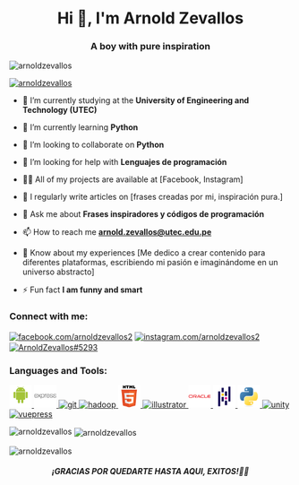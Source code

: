 <h1 align="center">Hi 👋, I'm Arnold Zevallos</h1>
<h3 align="center">A boy with pure inspiration</h3>

<p align="left"> <img src="https://komarev.com/ghpvc/?username=arnoldzevallos&label=Profile%20views&color=0e75b6&style=flat" alt="arnoldzevallos" /> </p>

<p align="left"> <a href="https://github.com/ryo-ma/github-profile-trophy"><img src="https://github-profile-trophy.vercel.app/?username=arnoldzevallos" alt="arnoldzevallos" /></a> </p>

- 🔭 I’m currently studying at the **University of Engineering and Technology (UTEC)**

- 🌱 I’m currently learning **Python**

- 👯 I’m looking to collaborate on **Python**

- 🤝 I’m looking for help with **Lenguajes de programación**

- 👨‍💻 All of my projects are available at [Facebook, Instagram]

- 📝 I regularly write articles on [frases creadas por mi, inspiración pura.]
- 💬 Ask me about **Frases inspiradores y códigos de programación**

- 📫 How to reach me **arnold.zevallos@utec.edu.pe**
      
- 📄 Know about my experiences [Me dedico a crear contenido para diferentes plataformas, escribiendo mi pasión e imaginándome en un universo abstracto]     

- ⚡ Fun fact **I am funny and smart**

<h3 align="left">Connect with me:</h3>
<p align="left">
<a href="https://fb.com/facebook.com/arnoldzevallos2" target="blank"><img align="center" src="https://raw.githubusercontent.com/rahuldkjain/github-profile-readme-generator/master/src/images/icons/Social/facebook.svg" alt="facebook.com/arnoldzevallos2" height="30" width="40" /></a>
<a href="https://instagram.com/instagram.com/arnoldzevallos2" target="blank"><img align="center" src="https://raw.githubusercontent.com/rahuldkjain/github-profile-readme-generator/master/src/images/icons/Social/instagram.svg" alt="instagram.com/arnoldzevallos2" height="30" width="40" /></a>
<a href="https://discord.gg/ArnoldZevallos#5293" target="blank"><img align="center" src="https://raw.githubusercontent.com/rahuldkjain/github-profile-readme-generator/master/src/images/icons/Social/discord.svg" alt="ArnoldZevallos#5293" height="30" width="40" /></a>
</p>

<h3 align="left">Languages and Tools:</h3>
<p align="left"> <a href="https://developer.android.com" target="_blank" rel="noreferrer"> <img src="https://raw.githubusercontent.com/devicons/devicon/master/icons/android/android-original-wordmark.svg" alt="android" width="40" height="40"/> </a> <a href="https://expressjs.com" target="_blank" rel="noreferrer"> <img src="https://raw.githubusercontent.com/devicons/devicon/master/icons/express/express-original-wordmark.svg" alt="express" width="40" height="40"/> </a> <a href="https://git-scm.com/" target="_blank" rel="noreferrer"> <img src="https://www.vectorlogo.zone/logos/git-scm/git-scm-icon.svg" alt="git" width="40" height="40"/> </a> <a href="https://hadoop.apache.org/" target="_blank" rel="noreferrer"> <img src="https://www.vectorlogo.zone/logos/apache_hadoop/apache_hadoop-icon.svg" alt="hadoop" width="40" height="40"/> </a> <a href="https://www.w3.org/html/" target="_blank" rel="noreferrer"> <img src="https://raw.githubusercontent.com/devicons/devicon/master/icons/html5/html5-original-wordmark.svg" alt="html5" width="40" height="40"/> </a> <a href="https://www.adobe.com/in/products/illustrator.html" target="_blank" rel="noreferrer"> <img src="https://www.vectorlogo.zone/logos/adobe_illustrator/adobe_illustrator-icon.svg" alt="illustrator" width="40" height="40"/> </a> <a href="https://www.oracle.com/" target="_blank" rel="noreferrer"> <img src="https://raw.githubusercontent.com/devicons/devicon/master/icons/oracle/oracle-original.svg" alt="oracle" width="40" height="40"/> </a> <a href="https://pandas.pydata.org/" target="_blank" rel="noreferrer"> <img src="https://raw.githubusercontent.com/devicons/devicon/2ae2a900d2f041da66e950e4d48052658d850630/icons/pandas/pandas-original.svg" alt="pandas" width="40" height="40"/> </a> <a href="https://www.python.org" target="_blank" rel="noreferrer"> <img src="https://raw.githubusercontent.com/devicons/devicon/master/icons/python/python-original.svg" alt="python" width="40" height="40"/> </a> <a href="https://unity.com/" target="_blank" rel="noreferrer"> <img src="https://www.vectorlogo.zone/logos/unity3d/unity3d-icon.svg" alt="unity" width="40" height="40"/> </a> <a href="https://vuepress.vuejs.org/" target="_blank" rel="noreferrer"> <img src="https://raw.githubusercontent.com/AliasIO/wappalyzer/master/src/drivers/webextension/images/icons/VuePress.svg" alt="vuepress" width="40" height="40"/> </a> </p>

<p><img align="left" src="https://github-readme-stats.vercel.app/api/top-langs?username=arnoldzevallos&show_icons=true&locale=en&layout=compact" alt="arnoldzevallos" /></p>

<p>&nbsp;<img align="center" src="https://github-readme-stats.vercel.app/api?username=arnoldzevallos&show_icons=true&locale=en" alt="arnoldzevallos" /></p>

<p><img align="center" src="https://github-readme-streak-stats.herokuapp.com/?user=arnoldzevallos&" alt="arnoldzevallos" /></p>
                                           
<h5 align="center">¡GRACIAS POR QUEDARTE HASTA AQUI, EXITOS!💯🤟</h5>
